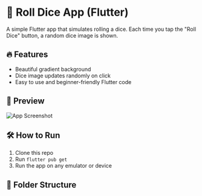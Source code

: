 # 🎲 Roll Dice App (Flutter)

A simple Flutter app that simulates rolling a dice. Each time you tap the "Roll Dice" button, a random dice image is shown.

## 🔥 Features
- Beautiful gradient background
- Dice image updates randomly on click
- Easy to use and beginner-friendly Flutter code

## 📱 Preview
![App Screenshot](assets/screenshot.png)

## 🛠️ How to Run
1. Clone this repo
2. Run `flutter pub get`
3. Run the app on any emulator or device

## 📁 Folder Structure
